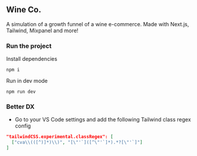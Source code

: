 ## Wine Co.

A simulation of a growth funnel of a wine e-commerce. Made with Next.js, Tailwind, Mixpanel and more!

### Run the project

Install dependencies

```
npm i
```

Run in dev mode

```
npm run dev
```

### Better DX

- Go to your VS Code settings and add the following Tailwind class regex config

```json
"tailwindCSS.experimental.classRegex": [
  ["cva\\(([^)]*)\\)", "[\"'`]([^\"'`]*).*?[\"'`]"]
]
```
